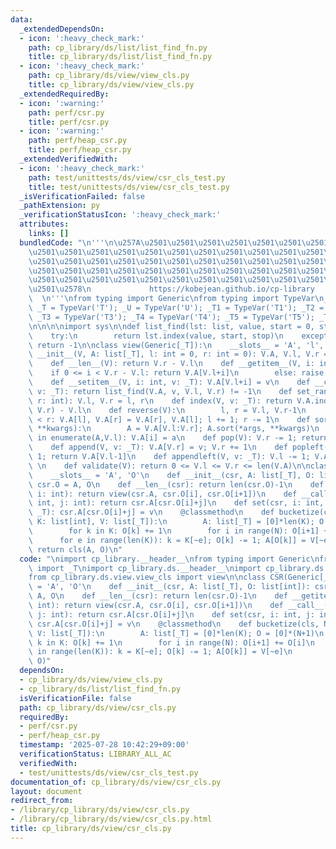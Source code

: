 ```yaml
---
data:
  _extendedDependsOn:
  - icon: ':heavy_check_mark:'
    path: cp_library/ds/list/list_find_fn.py
    title: cp_library/ds/list/list_find_fn.py
  - icon: ':heavy_check_mark:'
    path: cp_library/ds/view/view_cls.py
    title: cp_library/ds/view/view_cls.py
  _extendedRequiredBy:
  - icon: ':warning:'
    path: perf/csr.py
    title: perf/csr.py
  - icon: ':warning:'
    path: perf/heap_csr.py
    title: perf/heap_csr.py
  _extendedVerifiedWith:
  - icon: ':heavy_check_mark:'
    path: test/unittests/ds/view/csr_cls_test.py
    title: test/unittests/ds/view/csr_cls_test.py
  _isVerificationFailed: false
  _pathExtension: py
  _verificationStatusIcon: ':heavy_check_mark:'
  attributes:
    links: []
  bundledCode: "\n'''\n\u257A\u2501\u2501\u2501\u2501\u2501\u2501\u2501\u2501\u2501\
    \u2501\u2501\u2501\u2501\u2501\u2501\u2501\u2501\u2501\u2501\u2501\u2501\u2501\
    \u2501\u2501\u2501\u2501\u2501\u2501\u2501\u2501\u2501\u2501\u2501\u2501\u2501\
    \u2501\u2501\u2501\u2501\u2501\u2501\u2501\u2501\u2501\u2501\u2501\u2501\u2501\
    \u2501\u2501\u2501\u2501\u2501\u2501\u2501\u2501\u2501\u2501\u2501\u2501\u2501\
    \u2501\u2578\n             https://kobejean.github.io/cp-library             \
    \  \n'''\nfrom typing import Generic\nfrom typing import TypeVar\n_S = TypeVar('S');\
    \ _T = TypeVar('T'); _U = TypeVar('U'); _T1 = TypeVar('T1'); _T2 = TypeVar('T2');\
    \ _T3 = TypeVar('T3'); _T4 = TypeVar('T4'); _T5 = TypeVar('T5'); _T6 = TypeVar('T6')\n\
    \n\n\n\nimport sys\n\ndef list_find(lst: list, value, start = 0, stop = sys.maxsize):\n\
    \    try:\n        return lst.index(value, start, stop)\n    except:\n       \
    \ return -1\n\nclass view(Generic[_T]):\n    __slots__ = 'A', 'l', 'r'\n    def\
    \ __init__(V, A: list[_T], l: int = 0, r: int = 0): V.A, V.l, V.r = A, l, r\n\
    \    def __len__(V): return V.r - V.l\n    def __getitem__(V, i: int): \n    \
    \    if 0 <= i < V.r - V.l: return V.A[V.l+i]\n        else: raise IndexError\n\
    \    def __setitem__(V, i: int, v: _T): V.A[V.l+i] = v\n    def __contains__(V,\
    \ v: _T): return list_find(V.A, v, V.l, V.r) != -1\n    def set_range(V, l: int,\
    \ r: int): V.l, V.r = l, r\n    def index(V, v: _T): return V.A.index(v, V.l,\
    \ V.r) - V.l\n    def reverse(V):\n        l, r = V.l, V.r-1\n        while l\
    \ < r: V.A[l], V.A[r] = V.A[r], V.A[l]; l += 1; r -= 1\n    def sort(V, /, *args,\
    \ **kwargs):\n        A = V.A[V.l:V.r]; A.sort(*args, **kwargs)\n        for i,a\
    \ in enumerate(A,V.l): V.A[i] = a\n    def pop(V): V.r -= 1; return V.A[V.r]\n\
    \    def append(V, v: _T): V.A[V.r] = v; V.r += 1\n    def popleft(V): V.l +=\
    \ 1; return V.A[V.l-1]\n    def appendleft(V, v: _T): V.l -= 1; V.A[V.l] = v;\
    \ \n    def validate(V): return 0 <= V.l <= V.r <= len(V.A)\n\nclass CSR(Generic[_T]):\n\
    \    __slots__ = 'A', 'O'\n    def __init__(csr, A: list[_T], O: list[int]): csr.A,\
    \ csr.O = A, O\n    def __len__(csr): return len(csr.O)-1\n    def __getitem__(csr,\
    \ i: int): return view(csr.A, csr.O[i], csr.O[i+1])\n    def __call__(csr, i:\
    \ int, j: int): return csr.A[csr.O[i]+j]\n    def set(csr, i: int, j: int, v:\
    \ _T): csr.A[csr.O[i]+j] = v\n    @classmethod\n    def bucketize(cls, N: int,\
    \ K: list[int], V: list[_T]):\n        A: list[_T] = [0]*len(K); O = [0]*(N+1)\n\
    \        for k in K: O[k] += 1\n        for i in range(N): O[i+1] += O[i]\n  \
    \      for e in range(len(K)): k = K[~e]; O[k] -= 1; A[O[k]] = V[~e]\n       \
    \ return cls(A, O)\n"
  code: "\nimport cp_library.__header__\nfrom typing import Generic\nfrom cp_library.misc.typing\
    \ import _T\nimport cp_library.ds.__header__\nimport cp_library.ds.view.__header__\n\
    from cp_library.ds.view.view_cls import view\n\nclass CSR(Generic[_T]):\n    __slots__\
    \ = 'A', 'O'\n    def __init__(csr, A: list[_T], O: list[int]): csr.A, csr.O =\
    \ A, O\n    def __len__(csr): return len(csr.O)-1\n    def __getitem__(csr, i:\
    \ int): return view(csr.A, csr.O[i], csr.O[i+1])\n    def __call__(csr, i: int,\
    \ j: int): return csr.A[csr.O[i]+j]\n    def set(csr, i: int, j: int, v: _T):\
    \ csr.A[csr.O[i]+j] = v\n    @classmethod\n    def bucketize(cls, N: int, K: list[int],\
    \ V: list[_T]):\n        A: list[_T] = [0]*len(K); O = [0]*(N+1)\n        for\
    \ k in K: O[k] += 1\n        for i in range(N): O[i+1] += O[i]\n        for e\
    \ in range(len(K)): k = K[~e]; O[k] -= 1; A[O[k]] = V[~e]\n        return cls(A,\
    \ O)"
  dependsOn:
  - cp_library/ds/view/view_cls.py
  - cp_library/ds/list/list_find_fn.py
  isVerificationFile: false
  path: cp_library/ds/view/csr_cls.py
  requiredBy:
  - perf/csr.py
  - perf/heap_csr.py
  timestamp: '2025-07-28 10:42:29+09:00'
  verificationStatus: LIBRARY_ALL_AC
  verifiedWith:
  - test/unittests/ds/view/csr_cls_test.py
documentation_of: cp_library/ds/view/csr_cls.py
layout: document
redirect_from:
- /library/cp_library/ds/view/csr_cls.py
- /library/cp_library/ds/view/csr_cls.py.html
title: cp_library/ds/view/csr_cls.py
---
```

